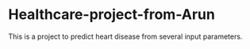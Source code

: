# Healthcare-project-from-Arun

This is a project to predict heart disease from several input parameters.
